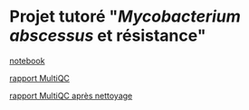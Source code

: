 # Projet tutoré "*Mycobacterium abscessus* et résistance"

[notebook](https://vichitaok.github.io/projet_tutore/notebook/VO_projet_notebook.html)

[rapport MultiQC](https://vichitaok.github.io/projet_tutore/reports/mab_hopital/multiqc_report.html)

[rapport MultiQC après nettoyage](https://vichitaok.github.io/projet_tutore/results/mab_hopitalmultiqc_on_cleaned_report.html)